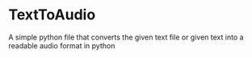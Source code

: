 # TextToAudio
A simple python file that converts the given text file or given text into a readable audio format in python

